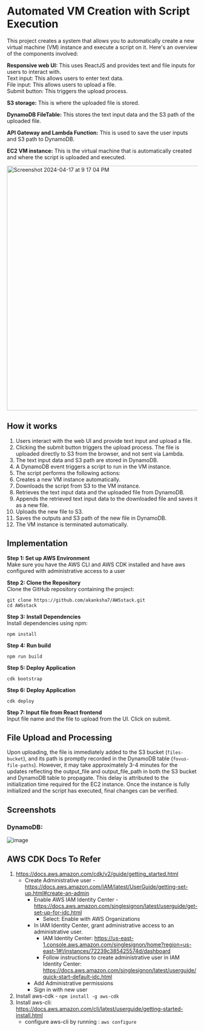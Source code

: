 # Automated VM Creation with Script Execution
This project creates a system that allows you to automatically create a new virtual machine (VM) instance and execute a script on it. Here's an overview of the components involved:

**Responsive web UI:** This uses ReactJS and provides text and file inputs for users to interact with.  
Text input: This allows users to enter text data.  
File input: This allows users to upload a file.  
Submit button: This triggers the upload process.  

**S3 storage:** This is where the uploaded file is stored.

**DynamoDB FileTable:** This stores the text input data and the S3 path of the uploaded file.

**API Gateway and Lambda Function:** This is used to save the user inputs and S3 path to DynamoDB.

**EC2 VM instance:** This is the virtual machine that is automatically created and where the script is uploaded and executed.

<img width="647" alt="Screenshot 2024-04-17 at 9 17 04 PM" src="https://github.com/akanksha7/AWSstack/assets/18654204/effa4194-6419-49d1-bb50-8f41ca889cca">

## How it works

1) Users interact with the web UI and provide text input and upload a file.
2) Clicking the submit button triggers the upload process. The file is uploaded directly to S3 from the browser, and not sent via Lambda.
3) The text input data and S3 path are stored in DynamoDB.
4) A DynamoDB event triggers a script to run in the VM instance.
5) The script performs the following actions:
6) Creates a new VM instance automatically.
7) Downloads the script from S3 to the VM instance.
8) Retrieves the text input data and the uploaded file from DynamoDB.
9) Appends the retrieved text input data to the downloaded file and saves it as a new file.
10) Uploads the new file to S3.
11) Saves the outputs and S3 path of the new file in DynamoDB.
12) The VM instance is terminated automatically.


## Implementation

**Step 1: Set up AWS Environment**  
Make sure you have the AWS CLI and AWS CDK installed and have aws configured with administrative access to a user

**Step 2: Clone the Repository**  
Clone the GitHub repository containing the project:

```
git clone https://github.com/akanksha7/AWSstack.git
cd AWSstack
```

**Step 3: Install Dependencies**  
Install dependencies using npm:
```
npm install
```
**Step 4: Run build**
```
npm run build
```
**Step 5: Deploy Application**
```
cdk bootstrap
```

**Step 6: Deploy Application**
```
cdk deploy
```
**Step 7: Input file from React frontend**  
Input file name and the file to upload from the UI. Click on submit.

## File Upload and Processing

Upon uploading, the file is immediately added to the S3 bucket (`files-bucket`), and its path is promptly recorded in the DynamoDB table (`fovus-file-paths`). However, it may take approximately 3-4 minutes for the updates reflecting the output_file and output_file_path in both the S3 bucket and DynamoDB table to propagate. This delay is attributed to the initialization time required for the EC2 instance. Once the instance is fully initialized and the script has executed, final changes can be verified.



## Screenshots

### DynamoDB:
![image](https://github.com/akanksha7/AWSstack/assets/18654204/d00f7675-1555-4844-adb0-6f923790efcf)


## AWS CDK Docs To Refer

1. https://docs.aws.amazon.com/cdk/v2/guide/getting_started.html
    - Create Administrative user - https://docs.aws.amazon.com/IAM/latest/UserGuide/getting-set-up.html#create-an-admin
        - Enable AWS IAM Identity Center - https://docs.aws.amazon.com/singlesignon/latest/userguide/get-set-up-for-idc.html
            - Select: Enable with AWS Organizations
        - In IAM Identity Center, grant administrative access to an administrative user.
            - IAM Identity Center: https://us-east-1.console.aws.amazon.com/singlesignon/home?region=us-east-1#!/instances/72239c385425574d/dashboard
            - Follow instructions to create administrative user in IAM Identity Center: https://docs.aws.amazon.com/singlesignon/latest/userguide/quick-start-default-idc.html
        - Add Administrative permissions
        - Sign in with new user
3. Install aws-cdk - `npm install -g aws-cdk`
4. Install aws-cli: https://docs.aws.amazon.com/cli/latest/userguide/getting-started-install.html
    - configure aws-cli by running : `aws configure`
